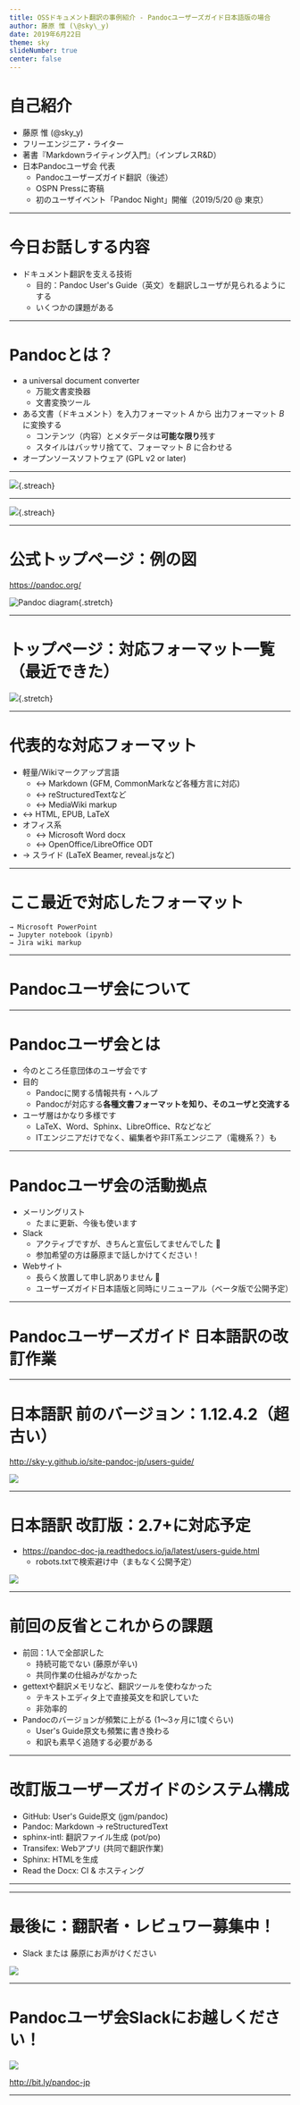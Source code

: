 ```yaml
---
title: OSSドキュメント翻訳の事例紹介 - Pandocユーザーズガイド日本語版の場合
author: 藤原 惟 (\@sky\_y)
date: 2019年6月22日
theme: sky
slideNumber: true
center: false
---
```


# 自己紹介

- 藤原 惟 (\@sky\_y)
- フリーエンジニア・ライター
- 著書『Markdownライティング入門』（インプレスR&D）
- 日本Pandocユーザ会 代表
    - Pandocユーザーズガイド翻訳（後述）
    - OSPN Pressに寄稿
    - 初のユーザイベント「Pandoc Night」開催（2019/5/20 @ 東京）

---

# 今日お話しする内容

- ドキュメント翻訳を支える技術
    - 目的：Pandoc User's Guide（英文）を翻訳しユーザが見られるようにする
    - いくつかの課題がある

---

# Pandocとは？

- a universal document converter
    - 万能文書変換器
    - 文書変換ツール
- ある文書（ドキュメント）を入力フォーマット $A$ から 出力フォーマット $B$ に変換する
    - コンテンツ（内容）とメタデータは**可能な限り**残す
    - スタイルはバッサリ捨てて、フォーマット $B$ に合わせる
- オープンソースソフトウェア (GPL v2 or later)

---

![](img/pandoc_block.jpg){.streach}

---

![](img/pandoc_block2.jpg){.streach}

---

# 公式トップページ：例の図

<https://pandoc.org/>

![Pandoc diagram](img/diagram.jpg){.stretch}

---

# トップページ：対応フォーマット一覧（最近できた）

![](img/pandoc-top-conversion.png){.stretch}

---

# 代表的な対応フォーマット

- 軽量/Wikiマークアップ言語
    - ↔︎ Markdown (GFM, CommonMarkなど各種方言に対応)
    - ↔︎ reStructuredTextなど
    - ↔︎ MediaWiki markup
- ↔︎ HTML, EPUB, LaTeX
- オフィス系
    - ↔︎ Microsoft Word docx
    - ↔︎ OpenOffice/LibreOffice ODT
- → スライド (LaTeX Beamer, reveal.jsなど)

---

# ここ最近で対応したフォーマット

```
→ Microsoft PowerPoint
↔ Jupyter notebook (ipynb)
→ Jira wiki markup
```

---

# Pandocユーザ会について

---

# Pandocユーザ会とは

- 今のところ任意団体のユーザ会です
- 目的
    - Pandocに関する情報共有・ヘルプ
    - Pandocが対応する**各種文書フォーマットを知り、そのユーザと交流する**
- ユーザ層はかなり多様です
    - LaTeX、Word、Sphinx、LibreOffice、Rなどなど
    - ITエンジニアだけでなく、編集者や非IT系エンジニア（電機系？）も

---

# Pandocユーザ会の活動拠点

- メーリングリスト
    - たまに更新、今後も使います
- Slack
    - アクティブですが、きちんと宣伝してませんでした :bow:
    - 参加希望の方は藤原まで話しかけてください！
- Webサイト
    - 長らく放置して申し訳ありません :bow:
    - ユーザーズガイド日本語版と同時にリニューアル（ベータ版で公開予定）

---



# Pandocユーザーズガイド 日本語訳の改訂作業

---

# 日本語訳 前のバージョン：1.12.4.2（超古い）

<http://sky-y.github.io/site-pandoc-jp/users-guide/>

![](img/old-pandoc-users-guide-ja.png)


---

# 日本語訳 改訂版：2.7+に対応予定

- <https://pandoc-doc-ja.readthedocs.io/ja/latest/users-guide.html>
    - robots.txtで検索避け中（まもなく公開予定）

![](img/new-pandoc-users-guide-ja.png)

---

# 前回の反省とこれからの課題

- 前回：1人で全部訳した
    - 持続可能でない (藤原が辛い)
    - 共同作業の仕組みがなかった
- gettextや翻訳メモリなど、翻訳ツールを使わなかった
    - テキストエディタ上で直接英文を和訳していた
    - 非効率的
- Pandocのバージョンが頻繁に上がる (1～3ヶ月に1度ぐらい)
    - User's Guide原文も頻繁に書き換わる
    - 和訳も素早く追随する必要がある

---

# 改訂版ユーザーズガイドのシステム構成

- GitHub: User's Guide原文 (jgm/pandoc)
- Pandoc: Markdown -> reStructuredText
- sphinx-intl: 翻訳ファイル生成 (pot/po)
- Transifex: Webアプリ (共同で翻訳作業)
- Sphinx: HTMLを生成
- Read the Docx: CI & ホスティング

---

<!-- TODO -->

---

# 最後に：翻訳者・レビュワー募集中！

- Slack または 藤原にお声がけください

![](img/text_syoshinsya_kangei.png)

---

# Pandocユーザ会Slackにお越しください！

![](img/qr-pandoc-jp-slack.png)

<http://bit.ly/pandoc-jp>

---
